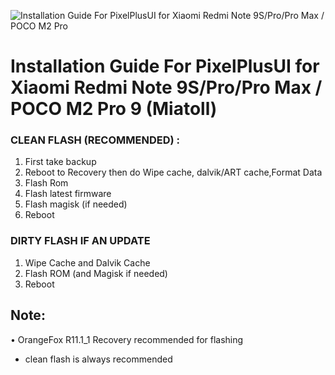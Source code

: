 ![Installation Guide For PixelPlusUI for Xiaomi Redmi Note 9S/Pro/Pro Max / POCO M2 Pro](https://i.imgur.com/pmZkslu.png "Installation")

# Installation Guide For PixelPlusUI for Xiaomi Redmi Note 9S/Pro/Pro Max / POCO M2 Pro 9 (Miatoll)

### CLEAN FLASH (RECOMMENDED) : 
1. First take backup 
2. Reboot to Recovery then do Wipe cache, dalvik/ART cache,Format Data
3. Flash Rom
4. Flash latest firmware
5. Flash magisk (if needed)
6. Reboot

### DIRTY FLASH IF AN UPDATE
1. Wipe Cache and Dalvik Cache
2. Flash ROM (and Magisk if needed)
3. Reboot

## Note: 
• OrangeFox R11.1_1 Recovery recommended for flashing
- clean flash is always recommended
